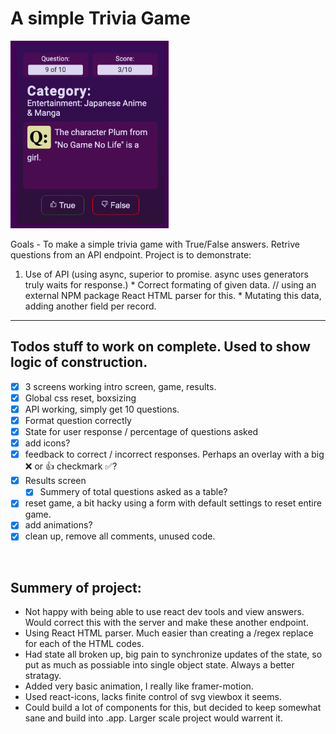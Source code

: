 # A simple Trivia Game 

<img src="https://github.com/theboman/Trivia_game/blob/master/public/trivia_game_image.png?raw=true" alt="triva app"  height="300">


Goals - To make a simple trivia game with True/False answers. Retrive questions from an API endpoint. Project is to demonstrate:

  1. Use of API (using async, superior to promise. async uses generators truly waits for response.)
    * Correct formating of given data. // using an external NPM package React HTML parser for this. 
    * Mutating this data, adding another field per record.

---
## Todos stuff to work on complete. Used to show logic of construction. 
- [x] 3 screens working intro screen, game, results.
- [x] Global css reset, boxsizing
- [x] API working, simply get 10 questions.
- [x] Format question correctly 
- [x] State for user response / percentage of questions asked
- [x] add icons?
- [x] feedback to correct / incorrect responses. Perhaps an overlay with a big :x: or :+1: checkmark :white_check_mark:?
- [x] Results screen
  - [x] Summery of total questions asked as a table? 
- [x] reset game, a bit hacky using a form with default settings to reset entire game.
- [x] add animations?
- [x] clean up, remove all comments, unused code.

</br>

## Summery of project: 

* Not happy with being able to use react dev tools and view answers. Would correct this with the server and make these another endpoint. 
* Using React HTML parser. Much easier than creating a /regex replace for each of the HTML codes. 
* Had state all broken up, big pain to synchronize updates of the state, so put as much as possiable into single object state. Always a better stratagy.
* Added very basic animation, I really like framer-motion.
* Used react-icons, lacks finite control of svg viewbox it seems.
* Could build a lot of components for this, but decided to keep somewhat sane and build into .app. Larger scale project would warrent it.

